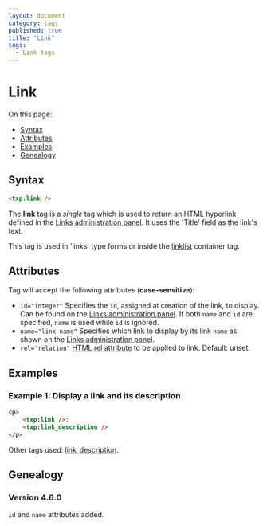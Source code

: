 ```yaml
---
layout: document
category: tags
published: true
title: "Link"
tags:
  - Link tags
---
```


# Link

On this page:

* [Syntax](#user-content-syntax)
* [Attributes](#user-content-attributes)
* [Examples](#user-content-examples)
* [Genealogy](#user-content-genealogy)

## Syntax

~~~ html
<txp:link />
~~~

The **link** tag is a *single* tag which is used to return an HTML hyperlink defined in the [Links administration panel](../administration/links-panel). It uses the 'Title' field as the link's text.

This tag is used in 'links' type forms or inside the [linklist](linklist) container tag.

## Attributes

Tag will accept the following attributes (**case-sensitive**):

* `id="integer"`
Specifies the `id`, assigned at creation of the link, to display. Can be found on the [Links administration panel](../administration/links-panel). If both `name` and `id` are specified, `name` is used while `id` is ignored.
* `name="link name"`
Specifies which link to display by its link `name` as shown on the [Links administration panel](../administration/links-panel).
* `rel="relation"`
[HTML rel attribute](https://developer.mozilla.org/en-US/docs/Web/HTML/Link_types) to be applied to link.
Default: unset.

## Examples

### Example 1: Display a link and its description

~~~ html
<p>
    <txp:link />:
    <txp:link_description />
</p>
~~~

Other tags used: [link_description](link-description).

## Genealogy

### Version 4.6.0

`id` and `name` attributes added.
